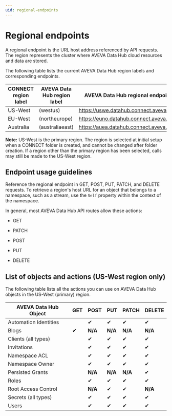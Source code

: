 ```yaml
---
uid: regional-endpoints
---
```


# Regional endpoints

A regional endpoint is the URL host address referenced by API requests. The region represents the cluster where AVEVA Data Hub cloud resources and data are stored. 

The following table lists the current AVEVA Data Hub region labels and corresponding endpoints.

| CONNECT region label | AVEVA Data Hub region label | AVEVA Data Hub regional endpoints |
| ------------- | ------------- | ----------------- |
| US-West | (westus) | https://uswe.datahub.connect.aveva.com/ |
| EU-West | (northeurope) | https://euno.datahub.connect.aveva.com/ |
| Australia | (australiaeast) | https://auea.datahub.connect.aveva.com |

**Note:** US-West is the primary region. The region is selected at initial setup when a CONNECT folder is created, and cannot be changed after folder creation. If a region other than the primary region has been selected, calls may still be made to the US-West region.

## Endpoint usage guidelines

Reference the regional endpoint in GET, POST, PUT, PATCH, and DELETE requests. To retrieve a region's host URL for an object that belongs to a namespace, such as a stream, use the `Self` property within the context of the namespace.

In general, most AVEVA Data Hub API routes allow these actions:
 
* GET

* PATCH

* POST

* PUT

* DELETE

## List of objects and actions (US-West region only)

The following table lists all the actions you can use on AVEVA Data Hub objects in the US-West (primary) region. 

| AVEVA Data Hub Object |	GET |	POST |	PUT | PATCH |	DELETE |
| ------ | ------ | ------ | ------ | ------ | ------ |
| Automation Identities |	 | ✔ | ✔ |	✔ |	✔ |
|Blogs|	✔|	**N/A**|	**N/A**|	**N/A**|	**N/A**|
|Clients (all types)	|	|✔|	✔|	✔|	✔|
|Invitations | | ✔ | ✔ | ✔ | ✔ |
|Namespace ACL	|	|✔	|✔|	✔|	✔|
|Namespace Owner |  | ✔ | ✔ | ✔ | ✔ |
|Persisted Grants| | **N/A** | **N/A** | **N/A** | ✔ |
|Roles	| | ✔ | ✔ | ✔ | ✔ |
|Root Access Control |	| **N/A** |	✔ |	✔ |	**N/A** |
|Secrets (all types) |	| ✔ | ✔| ✔ | ✔ |
|Users |	| ✔ | ✔| ✔ | ✔ |
